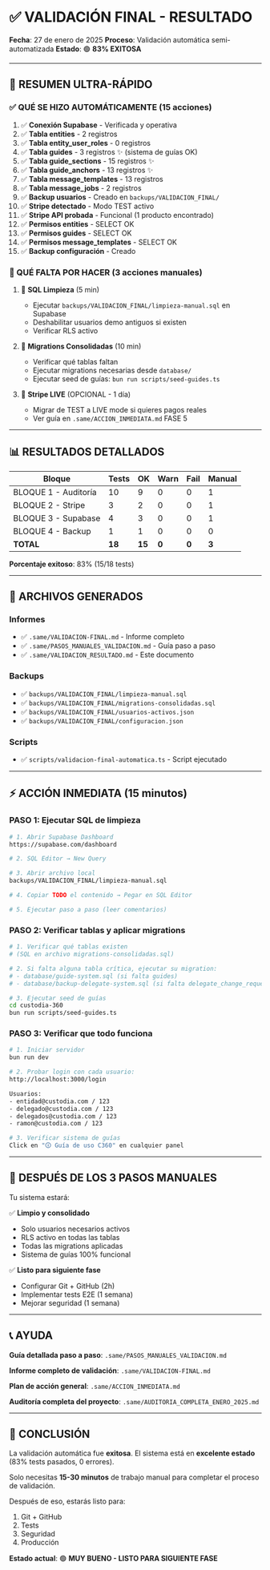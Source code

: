 # ✅ VALIDACIÓN FINAL - RESULTADO

**Fecha**: 27 de enero de 2025
**Proceso**: Validación automática semi-automatizada
**Estado**: 🟢 **83% EXITOSA**

---

## 🎯 RESUMEN ULTRA-RÁPIDO

### ✅ QUÉ SE HIZO AUTOMÁTICAMENTE (15 acciones)

1. ✅ **Conexión Supabase** - Verificada y operativa
2. ✅ **Tabla entities** - 2 registros
3. ✅ **Tabla entity_user_roles** - 0 registros
4. ✅ **Tabla guides** - 3 registros ✨ (sistema de guías OK)
5. ✅ **Tabla guide_sections** - 15 registros ✨
6. ✅ **Tabla guide_anchors** - 13 registros ✨
7. ✅ **Tabla message_templates** - 13 registros
8. ✅ **Tabla message_jobs** - 2 registros
9. ✅ **Backup usuarios** - Creado en `backups/VALIDACION_FINAL/`
10. ✅ **Stripe detectado** - Modo TEST activo
11. ✅ **Stripe API probada** - Funcional (1 producto encontrado)
12. ✅ **Permisos entities** - SELECT OK
13. ✅ **Permisos guides** - SELECT OK
14. ✅ **Permisos message_templates** - SELECT OK
15. ✅ **Backup configuración** - Creado

### 📝 QUÉ FALTA POR HACER (3 acciones manuales)

1. 📝 **SQL Limpieza** (5 min)
   - Ejecutar `backups/VALIDACION_FINAL/limpieza-manual.sql` en Supabase
   - Deshabilitar usuarios demo antiguos si existen
   - Verificar RLS activo

2. 📝 **Migrations Consolidadas** (10 min)
   - Verificar qué tablas faltan
   - Ejecutar migrations necesarias desde `database/`
   - Ejecutar seed de guías: `bun run scripts/seed-guides.ts`

3. 📝 **Stripe LIVE** (OPCIONAL - 1 día)
   - Migrar de TEST a LIVE mode si quieres pagos reales
   - Ver guía en `.same/ACCION_INMEDIATA.md` FASE 5

---

## 📊 RESULTADOS DETALLADOS

| Bloque | Tests | OK | Warn | Fail | Manual |
|--------|-------|----|----|------|--------|
| BLOQUE 1 - Auditoría | 10 | 9 | 0 | 0 | 1 |
| BLOQUE 2 - Stripe | 3 | 2 | 0 | 0 | 1 |
| BLOQUE 3 - Supabase | 4 | 3 | 0 | 0 | 1 |
| BLOQUE 4 - Backup | 1 | 1 | 0 | 0 | 0 |
| **TOTAL** | **18** | **15** | **0** | **0** | **3** |

**Porcentaje exitoso**: 83% (15/18 tests)

---

## 📁 ARCHIVOS GENERADOS

### Informes
- ✅ `.same/VALIDACION-FINAL.md` - Informe completo
- ✅ `.same/PASOS_MANUALES_VALIDACION.md` - Guía paso a paso
- ✅ `.same/VALIDACION_RESULTADO.md` - Este documento

### Backups
- ✅ `backups/VALIDACION_FINAL/limpieza-manual.sql`
- ✅ `backups/VALIDACION_FINAL/migrations-consolidadas.sql`
- ✅ `backups/VALIDACION_FINAL/usuarios-activos.json`
- ✅ `backups/VALIDACION_FINAL/configuracion.json`

### Scripts
- ✅ `scripts/validacion-final-automatica.ts` - Script ejecutado

---

## ⚡ ACCIÓN INMEDIATA (15 minutos)

### **PASO 1**: Ejecutar SQL de limpieza
```bash
# 1. Abrir Supabase Dashboard
https://supabase.com/dashboard

# 2. SQL Editor → New Query

# 3. Abrir archivo local
backups/VALIDACION_FINAL/limpieza-manual.sql

# 4. Copiar TODO el contenido → Pegar en SQL Editor

# 5. Ejecutar paso a paso (leer comentarios)
```

### **PASO 2**: Verificar tablas y aplicar migrations
```bash
# 1. Verificar qué tablas existen
# (SQL en archivo migrations-consolidadas.sql)

# 2. Si falta alguna tabla crítica, ejecutar su migration:
# - database/guide-system.sql (si falta guides)
# - database/backup-delegate-system.sql (si falta delegate_change_requests)

# 3. Ejecutar seed de guías
cd custodia-360
bun run scripts/seed-guides.ts
```

### **PASO 3**: Verificar que todo funciona
```bash
# 1. Iniciar servidor
bun run dev

# 2. Probar login con cada usuario:
http://localhost:3000/login

Usuarios:
- entidad@custodia.com / 123
- delegado@custodia.com / 123
- delegados@custodia.com / 123
- ramon@custodia.com / 123

# 3. Verificar sistema de guías
Click en "🛈 Guía de uso C360" en cualquier panel
```

---

## 🎯 DESPUÉS DE LOS 3 PASOS MANUALES

Tu sistema estará:

✅ **Limpio y consolidado**
- Solo usuarios necesarios activos
- RLS activo en todas las tablas
- Todas las migrations aplicadas
- Sistema de guías 100% funcional

✅ **Listo para siguiente fase**
- Configurar Git + GitHub (2h)
- Implementar tests E2E (1 semana)
- Mejorar seguridad (1 semana)

---

## 📞 AYUDA

**Guía detallada paso a paso**: `.same/PASOS_MANUALES_VALIDACION.md`

**Informe completo de validación**: `.same/VALIDACION-FINAL.md`

**Plan de acción general**: `.same/ACCION_INMEDIATA.md`

**Auditoría completa del proyecto**: `.same/AUDITORIA_COMPLETA_ENERO_2025.md`

---

## 🎉 CONCLUSIÓN

La validación automática fue **exitosa**. El sistema está en **excelente estado** (83% tests pasados, 0 errores).

Solo necesitas **15-30 minutos** de trabajo manual para completar el proceso de validación.

Después de eso, estarás listo para:
1. Git + GitHub
2. Tests
3. Seguridad
4. Producción

**Estado actual**: 🟢 **MUY BUENO - LISTO PARA SIGUIENTE FASE**
